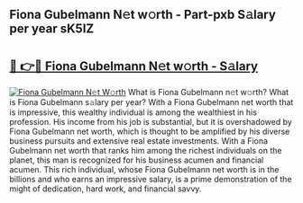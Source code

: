## Fiona Gubelmann N𝚎t w𝚘rth - Part-pxb S𝚊lary per year sK5IZ

# <h2><a href="http://gc3e1fd.nevu.top/?p=Fiona+Gubelmann">🔗 👉🔴 Fiona Gubelmann N𝚎t w𝚘rth - S𝚊lary</a></h2>

[![Fiona Gubelmann N𝚎t W𝚘rth](https://i.imgur.com/Oavwk0R.jpeg)](http://gc3e1fd.nevu.top/?p=Fiona+Gubelmann)
What is Fiona Gubelmann n𝚎t w𝚘rth? What is Fiona Gubelmann s𝚊lary per year?
With a Fiona Gubelmann net worth that is impressive, this wealthy individual is among the wealthiest in his profession. His income from his job is substantial, but it is overshadowed by Fiona Gubelmann net worth, which is thought to be amplified by his diverse business pursuits and extensive real estate investments. With a Fiona Gubelmann net worth that ranks him among the richest individuals on the planet, this man is recognized for his business acumen and financial acumen. This rich individual, whose Fiona Gubelmann net worth is in the billions and who earns an impressive salary, is a prime demonstration of the might of dedication, hard work, and financial savvy.

